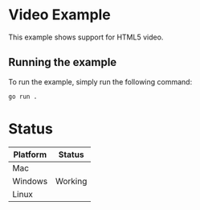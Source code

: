 # Video Example

This example shows support for HTML5 video.

## Running the example

To run the example, simply run the following command:

```bash
go run .
```

# Status

| Platform | Status  |
|----------|---------|
| Mac      |         |
| Windows  | Working |
| Linux    |         |
